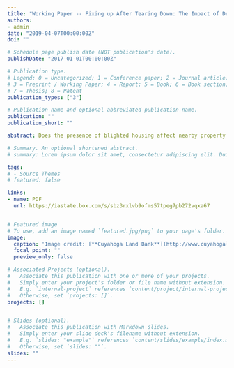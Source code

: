```yaml
---
title: "Working Paper -- Fixing up After Tearing Down: The Impact of Demolitions on Residential Investment"
authors:
- admin
date: "2019-04-07T00:00:00Z"
doi: ""

# Schedule page publish date (NOT publication's date).
publishDate: "2017-01-01T00:00:00Z"

# Publication type.
# Legend: 0 = Uncategorized; 1 = Conference paper; 2 = Journal article;
# 3 = Preprint / Working Paper; 4 = Report; 5 = Book; 6 = Book section;
# 7 = Thesis; 8 = Patent
publication_types: ["3"]

# Publication name and optional abbreviated publication name.
publication: ""
publication_short: ""

abstract: Does the presence of blighted housing affect nearby property owner’s decision to maintain their units? Does demolishing these distressed houses increase maintenance investment? In this paper, I examine these questions by testing whether exposure to targeted demolitions of abandoned and distressed housing affects changes in the external condition of nearby houses. Using data from two waves of a property survey in Cleveland, OH, my models suggest that, compared to a control group of houses exposed to vacant housing, proximity to demolitions decrease the likelihood that a property’s condition deteriorated between 2015 and 2018 and increase the likelihood that it improved.

# Summary. An optional shortened abstract.
# summary: Lorem ipsum dolor sit amet, consectetur adipiscing elit. Duis posuere tellus ac convallis placerat. Proin # tincidunt magna sed ex sollicitudin condimentum.

tags:
# - Source Themes
# featured: false

links:
- name: PDF
  url: https://iastate.box.com/s/sbz3rxlvb9ofms57tpeg7pb272vqxa67


# Featured image
# To use, add an image named `featured.jpg/png` to your page's folder. 
image:
  caption: 'Image credit: [**Cuyahoga Land Bank**](http://www.cuyahogalandbank.org/articles/20110919_east_cleveland_demos.php)'
  focal_point: ""
  preview_only: false

# Associated Projects (optional).
#   Associate this publication with one or more of your projects.
#   Simply enter your project's folder or file name without extension.
#   E.g. `internal-project` references `content/project/internal-project/index.md`.
#   Otherwise, set `projects: []`.
projects: []


# Slides (optional).
#   Associate this publication with Markdown slides.
#   Simply enter your slide deck's filename without extension.
#   E.g. `slides: "example"` references `content/slides/example/index.md`.
#   Otherwise, set `slides: ""`.
slides: ""
---
```


